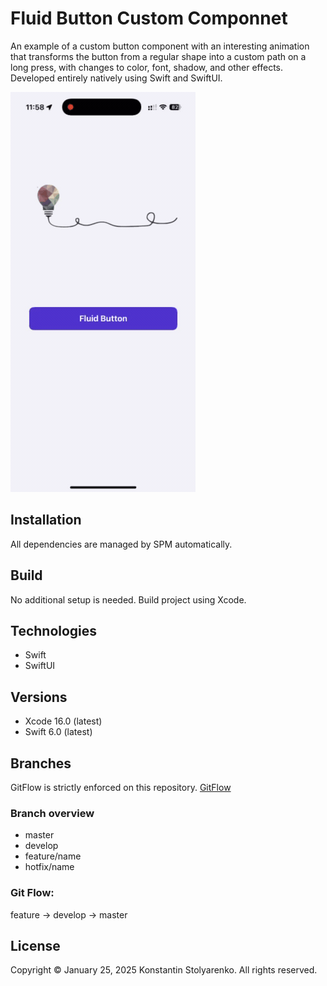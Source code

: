 # Fluid Button Custom Componnet
An example of a custom button component with an interesting animation that transforms the button from a regular shape into a custom path on a long press, with changes to color, font, shadow, and other effects.
Developed entirely natively using Swift and SwiftUI.

![Demo](demo.gif)

## Installation
All dependencies are managed by SPM automatically.

## Build
No additional setup is needed. Build project using Xcode.

## Technologies
* Swift
* SwiftUI

## Versions
* Xcode 16.0 (latest)
* Swift 6.0 (latest)

## Branches
GitFlow is strictly enforced on this repository. [GitFlow](https://www.atlassian.com/git/tutorials/comparing-workflows/gitflow-workflow)

### Branch overview
* master
* develop
* feature/name
* hotfix/name

### Git Flow:
feature -> develop -> master

## License
Copyright © January 25, 2025 Konstantin Stolyarenko. All rights reserved.
